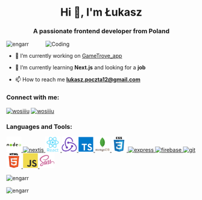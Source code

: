 <h1 align="center">Hi 👋, I'm Łukasz</h1>
<h3 align="center">A passionate frontend developer from Poland</h3>
<img align="right" alt="Coding" width="400" src="https://images.squarespace-cdn.com/content/v1/5664c2f3e4b0957c43aa14f4/1627261945738-FO5OXHZT2RLNBKAFC2LD/coding.gif"/>

<p align="left"> <img src="https://komarev.com/ghpvc/?username=engarr&label=Profile%20views&color=0e75b6&style=flat" alt="engarr" /> </p>

- 🔭 I’m currently working on [GameTrove_app](https://game-trove-app.vercel.app/)

- 🌱 I’m currently learning **Next.js** and looking for a **job**

- 📫 How to reach me **lukasz.poczta12@gmail.com**

<h3 align="left">Connect with me:</h3>
<p align="left">
<a href="https://fb.com/wosiiiu" target="blank"><img align="center" src="https://raw.githubusercontent.com/rahuldkjain/github-profile-readme-generator/master/src/images/icons/Social/facebook.svg" alt="wosiiiu" height="30" width="40" /></a>
<a href="https://instagram.com/wosiiiu" target="blank"><img align="center" src="https://raw.githubusercontent.com/rahuldkjain/github-profile-readme-generator/master/src/images/icons/Social/instagram.svg" alt="wosiiiu" height="30" width="40" /></a>
</p>

<h3 align="left">Languages and Tools:</h3>
<p align="left"> 
  <a href="https://nodejs.org" target="_blank" rel="noreferrer"> <img src="https://raw.githubusercontent.com/devicons/devicon/master/icons/nodejs/nodejs-original-wordmark.svg" alt="nodejs" width="40" height="40"/> </a> 
  <a href="https://www.nextjs.org/" target="_blank" rel="noreferrer"> <img src="https://devarticles.in/wp-content/uploads/2021/10/nextjs-log.jpeg" alt="nextjs" width="60" height="40"/> </a> 
  <a href="https://reactjs.org/" target="_blank" rel="noreferrer"> <img src="https://raw.githubusercontent.com/devicons/devicon/master/icons/react/react-original-wordmark.svg" alt="react" width="40" height="40"/> </a> 
  <a href="https://redux.js.org" target="_blank" rel="noreferrer"> <img src="https://raw.githubusercontent.com/devicons/devicon/master/icons/redux/redux-original.svg" alt="redux" width="40" height="40"/> </a> 
  <a href="https://www.typescriptlang.org/" target="_blank" rel="noreferrer"> <img src="https://raw.githubusercontent.com/devicons/devicon/master/icons/typescript/typescript-original.svg" alt="typescript" width="40" height="40"/> </a> 
  <a href="https://www.mongodb.com/" target="_blank" rel="noreferrer"> <img src="https://raw.githubusercontent.com/devicons/devicon/master/icons/mongodb/mongodb-original-wordmark.svg" alt="mongodb" width="40" height="40"/> </a> 
  <a href="https://www.w3schools.com/css/" target="_blank" rel="noreferrer"> <img src="https://raw.githubusercontent.com/devicons/devicon/master/icons/css3/css3-original-wordmark.svg" alt="css3" width="40" height="40"/> </a> 
  <a href="https://expressjs.com" target="_blank" rel="noreferrer"> <img src="https://encrypted-tbn0.gstatic.com/images?q=tbn:ANd9GcRS7RVaKE0ubjH_Ioi90MHiDzKw-GpNI1BsHw&usqp=CAU" alt="express" width="40" height="40"/> </a>
  <a href="https://firebase.google.com/" target="_blank" rel="noreferrer"> <img src="https://www.vectorlogo.zone/logos/firebase/firebase-icon.svg" alt="firebase" width="40" height="40"/> </a> 
  <a href="https://git-scm.com/" target="_blank" rel="noreferrer"> <img src="https://www.vectorlogo.zone/logos/git-scm/git-scm-icon.svg" alt="git" width="40" height="40"/> </a> 
  <a href="https://www.w3.org/html/" target="_blank" rel="noreferrer"> <img src="https://raw.githubusercontent.com/devicons/devicon/master/icons/html5/html5-original-wordmark.svg" alt="html5" width="40" height="40"/> </a> 
  <a href="https://developer.mozilla.org/en-US/docs/Web/JavaScript" target="_blank" rel="noreferrer"> <img src="https://raw.githubusercontent.com/devicons/devicon/master/icons/javascript/javascript-original.svg" alt="javascript" width="40" height="40"/> </a>
  <a href="https://sass-lang.com" target="_blank" rel="noreferrer"> <img src="https://raw.githubusercontent.com/devicons/devicon/master/icons/sass/sass-original.svg" alt="sass" width="40" height="40"/> </a> 
</p>

<p><img align="center" src="https://github-readme-stats.vercel.app/api/top-langs?username=engarr&show_icons=true&locale=en&layout=compact" alt="engarr" /></p>

<p><img align="center" src="https://github-readme-streak-stats.herokuapp.com/?user=engarr&" alt="engarr" /></p>

